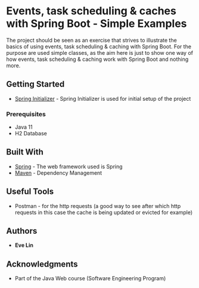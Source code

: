 # Events, task scheduling & caches with Spring Boot - Simple Examples
The project should be seen as an exercise that strives to illustrate the basics of using events, task scheduling & caching with Spring Boot. 
For the purpose are used simple classes, as the aim here is just to show one way of how events, task scheduling & caching work with Spring Boot and nothing more.
## Getting Started
* [Spring Initializer](https://start.spring.io/) - Spring Initializer is used for initial setup of the project

### Prerequisites

* Java 11
* H2 Database

## Built With

* [Spring](https://spring.io/) - The web framework used is Spring
* [Maven](https://maven.apache.org/) - Dependency Management

## Useful Tools
* Postman - for the http requests (a good way to see after which http requests in this case the cache is being updated or evicted for example)
## Authors

* **Eve Lin**


## Acknowledgments

* Part of the Java Web course (Software Engineering Program)